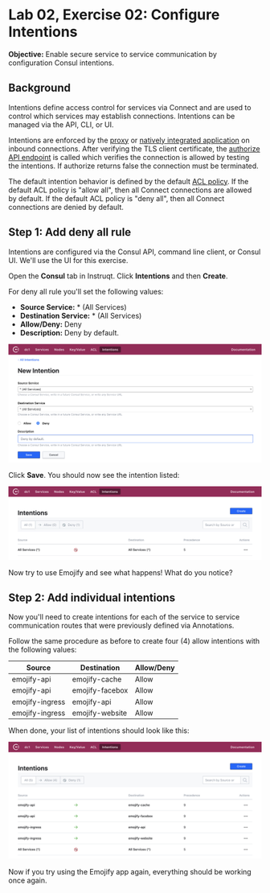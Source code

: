 # Lab 02, Exercise 02: Configure Intentions

**Objective:** Enable secure service to service communication by configuration Consul intentions.

## Background

Intentions define access control for services via Connect and are used
to control which services may establish connections. Intentions can be
managed via the API, CLI, or UI.

Intentions are enforced by the [proxy](/docs/connect/proxies.html)
or [natively integrated application](/docs/connect/native.html) on
inbound connections. After verifying the TLS client certificate, the
[authorize API endpoint](#) is called which verifies the connection
is allowed by testing the intentions. If authorize returns false the
connection must be terminated.

The default intention behavior is defined by the default
[ACL policy](/docs/guides/acl.html). If the default ACL policy is "allow all",
then all Connect connections are allowed by default. If the default ACL policy
is "deny all", then all Connect connections are denied by default.

## Step 1: Add deny all rule

Intentions are configured via the Consul API, command line client, or Consul UI. We'll use the UI for this exercise.

Open the **Consul** tab in Instruqt. Click **Intentions** and then **Create**.

For deny all rule you'll set the following values:

- **Source Service:** * (All Services)
- **Destination Service:** * (All Services)
- **Allow/Deny:** Deny
- **Description:** Deny by default.

![Create deny all intention](../../images/lab03-intentions-deny.png "Create deny all intention")

Click **Save**. You should now see the intention listed:

![Intentions list](../../images/lab03-intentions-list-01.png "Intentions list")

Now try to use Emojify and see what happens! What do you notice?

## Step 2: Add individual intentions

Now you'll need to create intentions for each of the service to service communication routes that were previously defined via Annotations.

Follow the same procedure as before to create four (4) allow intentions with the following values:

| Source | Destination | Allow/Deny |
| ------ | ----------- | ---------- |
| emojify-api | emojify-cache | Allow |
| emojify-api | emojify-facebox | Allow |
| emojify-ingress | emojify-api | Allow |
| emojify-ingress | emojify-website | Allow |

When done, your list of intentions should look like this:

![Intentions list](../../images/lab03-intentions-list-02.png "Intentions list")

Now if you try using the Emojify app again, everything should be working once again.
